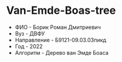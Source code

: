 # Van-Emde-Boas-tree
- ФИО - Борик Роман Дмитриевич
- Вуз - ДВФУ
- Направление - Б9121-09.03.03пикд
- Год - 2022
- Алгоритм - Дерево ван Эмде Боаса
